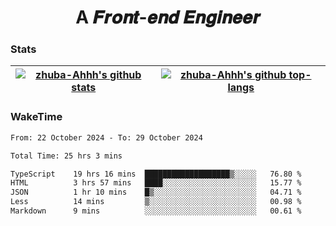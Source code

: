 <h1 align="center">A 𝑭𝒓𝒐𝒏𝒕-𝒆𝒏𝒅 𝑬𝒏𝒈𝒊𝒏𝒆𝒆𝒓</h1>

### Stats

| <a href="https://github.com/zhuba-Ahhh"><img align="center" src="https://github-readme-stats.vercel.app/api?username=zhuba-Ahhh&hide_title=true&hide_border=true&show_icons=trueline_height=21&text_color=000&icon_color=000&bg_color=0,ea6161,ffc64d,fffc4d,52fa5a&theme=graywhite" alt="zhuba-Ahhh's github stats" /> </a> | <a href="https://github.com/zhuba-Ahhh"><img align="center" src="https://github-readme-stats.vercel.app/api/top-langs/?username=zhuba-Ahhh&hide_title=true&hide_border=true&layout=compact&hide_border=true&show_icons=trueline_height=40&text_color=000&icon_color=000&bg_color=0,ea6161,ffc64d,fffc4d,52fa5a&theme=graywhite&langs_count=6" alt="zhuba-Ahhh's github top-langs"/> </a> |
| ------------- | ------------- |

### WakeTime

<!--START_SECTION:waka-->

```txt
From: 22 October 2024 - To: 29 October 2024

Total Time: 25 hrs 3 mins

TypeScript    19 hrs 16 mins  ███████████████████▒░░░░░   76.80 %
HTML          3 hrs 57 mins   ████░░░░░░░░░░░░░░░░░░░░░   15.77 %
JSON          1 hr 10 mins    █▒░░░░░░░░░░░░░░░░░░░░░░░   04.71 %
Less          14 mins         ▒░░░░░░░░░░░░░░░░░░░░░░░░   00.98 %
Markdown      9 mins          ░░░░░░░░░░░░░░░░░░░░░░░░░   00.61 %
```

<!--END_SECTION:waka-->

